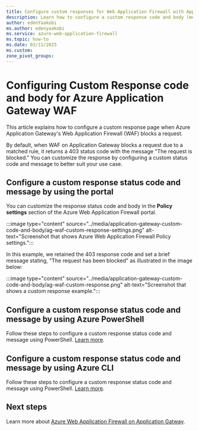 ```yaml
---
title: Configure custom responses for Web Application Firewall with Application Gateway 
description: Learn how to configure a custom response code and body (message) when Azure Web Application Firewall blocks a request.
author: edenYaakobi  
ms.author: edenyaakobi
ms.service: azure-web-application-firewall
ms.topic: how-to
ms.date: 03/11/2025
ms.custom:
zone_pivot_groups: 
---
```


# Configuring Custom Response code and body for Azure Application Gateway WAF

This article explains how to configure a custom response page when Azure Application Gateway's Web Application Firewall (WAF) blocks a request.

By default, when WAF on Application Gateway blocks a request due to a matched rule, it returns a 403 status code with the message "The request is blocked." You can customize the response by configuring a custom status code and message to better suit your use case.

## Configure a custom response status code and message by using the portal

You can customize the response status code and body in the **Policy settings** section of the Azure Web Application Firewall portal.

:::image type="content" source="../media/application-gateway-custom-code-and-body/ag-waf-custom-response-settings.png" alt-text="Screenshot that shows Azure Web Application Firewall Policy settings.":::

In this example, we retained the 403 response code and set a brief message stating, "The request has been blocked" as illustrated in the image below:

:::image type="content" source="../media/application-gateway-custom-code-and-body/ag-waf-custom-response.png" alt-text="Screenshot that shows a custom response example.":::



## Configure a custom response status code and message by using Azure PowerShell

Follow these steps to configure a custom response status code and message using PowerShell. [Learn more](src/Network/Network/help/New-AzApplicationGatewayFirewallPolicySetting.md).


## Configure a custom response status code and message by using Azure CLI 

Follow these steps to configure a custom response status code and message using PowerShell. [Learn more](https://learn.microsoft.com/en-us/cli/azure/network/application-gateway/waf-policy/policy-setting?view=azure-cli-latest&source=docs).

## Next steps

Learn more about [Azure Web Application Firewall on Application Gatway](../ag/ag-overview.md).
